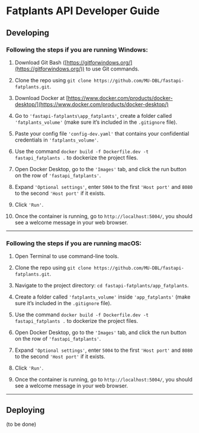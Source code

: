 # Fatplants API Developer Guide

## Developing

### Following the steps if you are running Windows:

1. Download Git Bash ([https://gitforwindows.org/](https://gitforwindows.org/)) to use Git commands.

2. Clone the repo using `git clone https://github.com/MU-DBL/fastapi-fatplants.git`.

3. Download Docker at [https://www.docker.com/products/docker-desktop/](https://www.docker.com/products/docker-desktop/)

4. Go to `'fastapi-fatplants\app_fatplants'`, create a folder called `'fatplants_volume'` (make sure it’s included in the `.gitignore` file).

5. Paste your config file `'config-dev.yaml'` that contains your confidential credentials in `'fatplants_volume'`.

6. Use the command `docker build -f Dockerfile.dev -t fastapi_fatplants .` to dockerize the project files.

7. Open Docker Desktop, go to the `'Images'` tab, and click the run button on the row of `'fastapi_fatplants'`.

8. Expand `'Optional settings'`, enter `5004` to the first `'Host port'` and `8080` to the second `'Host port'` if it exists.

9. Click `'Run'`.

10. Once the container is running, go to `http://localhost:5004/`, you should see a welcome message in your web browser.

---

### Following the steps if you are running macOS:

1. Open Terminal to use command-line tools.

2. Clone the repo using `git clone https://github.com/MU-DBL/fastapi-fatplants.git`.

3. Navigate to the project directory: `cd fastapi-fatplants/app_fatplants`.

4. Create a folder called `'fatplants_volume'` inside `'app_fatplants'` (make sure it’s included in the `.gitignore` file).

5. Use the command `docker build -f Dockerfile.dev -t fastapi_fatplants .` to dockerize the project files.

6. Open Docker Desktop, go to the `'Images'` tab, and click the run button on the row of `'fastapi_fatplants'`.

7. Expand `'Optional settings'`, enter `5004` to the first `'Host port'` and `8080` to the second `'Host port'` if it exists.

8. Click `'Run'`.

9. Once the container is running, go to `http://localhost:5004/`, you should see a welcome message in your web browser.

---

## Deploying

(to be done)


